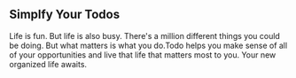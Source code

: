 ## Simplfy Your Todos
Life is fun. But life is also busy. There's a million different things you could be doing. But what matters is what you do.Todo helps you make sense of all of your opportunities and live that life that matters most to you. Your new organized life awaits.
